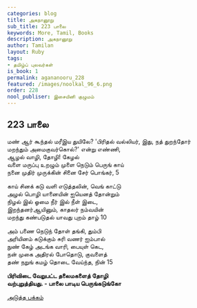 ```yaml
---
categories: blog
title: அகநானூறு
sub_title: 223 பாலை
keywords: More, Tamil, Books
description: அகநானூறு
author: Tamilan
layout: Ruby
tags:
- தமிழ்ப் புலவர்கள்
is_book: 1
permalink: agananooru_228
featured: /images/noolkal_96_6.png
order: 228
nool_publiser: இசையினி குழுமம்
---
```



## 223 பாலை

மண் ஆர் கூந்தல் மரீஇய துயிலே? 'பிரிதல் வல்லியர், இது, நத் துறந்தோர்  
மறந்தும் அமைகுவர்கொல்?' என்று எண்ணி,  
ஆழல் வாழி, தோழி! கேழல்  
வளை மருப்பு உறழும் முளை நெடும் பெருங் காய்  
நனை முதிர் முருக்கின் சினை சேர் பொங்கர், 5

காய் சினக் கடு வளி எடுத்தலின், வெங் காட்டு  
அழல் பொழி யானையின் ஐயெனத் தோன்றும்  
நிழல் இல் ஓமை நீர் இல் நீள் இடை,  
இறந்தனர்ஆயினும், காதலர் நம்வயின்  
மறந்து கண்படுதல் யாவது புறம் தாழ் 10

அம் பணை நெடுந் தோள் தங்கி, தும்பி  
அரியினம் கடுக்கும் சுரி வணர் ஐம்பால்  
நுண் கேழ் அடங்க வாரி, பையுள் கெட,  
நன் முகை அதிரல் போதொடு, குவளைத்  
தண் நறுங் கமழ் தொடை வேய்ந்த, நின் 15

**பிரிவிடை வேறுபட்ட தலைமகளைத் தோழி  
வற்புறுத்தியது. - பாலை பாடிய பெருங்கடுங்கோ**

[அடுத்த பக்கம்](agananooru_229)